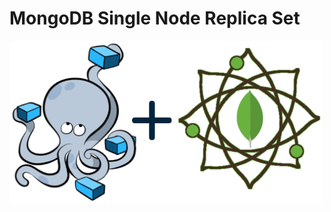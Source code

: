 # MongoDB Single Node Replica Set
![Compose Mongo](resources/img/Docker%20Compose%20Rx%20MongoDB.png)

